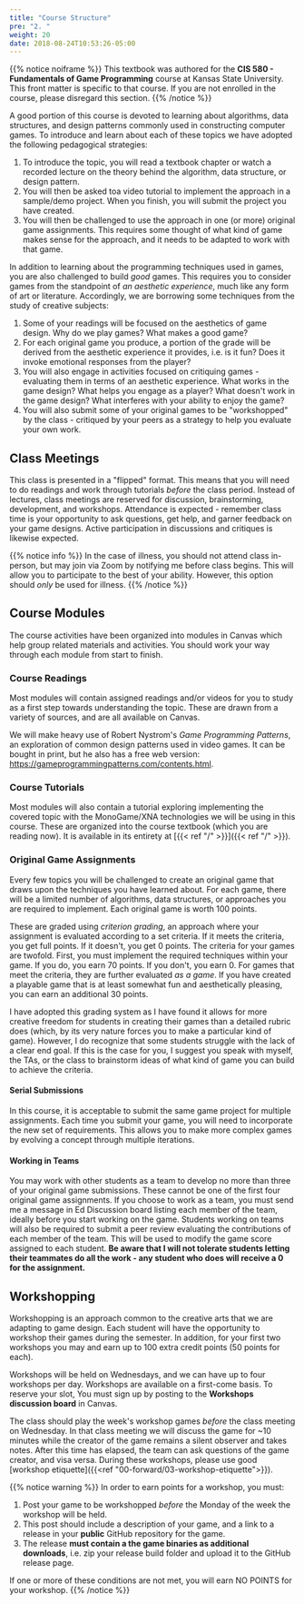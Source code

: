 ```yaml
---
title: "Course Structure"
pre: "2. "
weight: 20
date: 2018-08-24T10:53:26-05:00
---
```


{{% notice noiframe %}}
This textbook was authored for the **CIS 580 - Fundamentals of Game Programming** course at Kansas State University.  This front matter is specific to that course.  If you are not enrolled in the course, please disregard this section.
{{% /notice %}}

A good portion of this course is devoted to learning about algorithms, data structures, and design patterns commonly used in constructing computer games.  To introduce and learn about each of these topics we have adopted the following pedagogical strategies:

1.	To introduce the topic, you will read a textbook chapter or watch a recorded lecture on the theory behind the algorithm, data structure, or design pattern.
2.	You will then be asked toa video tutorial to implement the approach in a sample/demo project.  When you finish, you will submit the project you have created.
3.	You will then be challenged to use the approach in one (or more) original game assignments.  This requires some thought of what kind of game makes sense for the approach, and it needs to be adapted to work with that game.

In addition to learning about the programming techniques used in games, you are also challenged to build _good_ games.  This requires you to consider games from the standpoint of _an aesthetic experience_, much like any form of art or literature. Accordingly, we are borrowing some techniques from the study of creative subjects:

1. Some of your readings will be focused on the aesthetics of game design.  Why do we play games?  What makes a good game? 
2. For each original game you produce, a portion of the grade will be derived from the aesthetic experience it provides, i.e. is it fun?  Does it invoke emotional responses from the player?
3. You will also engage in activities focused on critiquing games - evaluating them in terms of an aesthetic experience.  What works in the game design?  What helps you engage as a player?  What doesn't work in the game design?  What interferes with your ability to enjoy the game?
4. You will also submit some of your original games to be "workshopped" by the class - critiqued by your peers as a strategy to help you evaluate your own work.

## Class Meetings
This class is presented in a "flipped" format.  This means that you will need to do readings and work through tutorials _before_ the class period.  Instead of lectures, class meetings are reserved for discussion, brainstorming, development, and workshops. Attendance is expected - remember class time is your opportunity to ask questions, get help, and garner feedback on your game designs. Active participation in discussions and critiques is likewise expected.

{{% notice info %}}
In the case of illness, you should not attend class in-person, but may join via Zoom by notifying me before class begins. This will allow you to participate to the best of your ability. However, this option should *only* be used for illness.
{{% /notice %}}

## Course Modules
The course activities have been organized into modules in Canvas which help group related materials and activities.  You should work your way through each module from start to finish.

### Course Readings 
Most modules will contain assigned readings and/or videos for you to study as a first step towards understanding the topic.  These are drawn from a variety of sources, and are all available on Canvas.

We will make heavy use of Robert Nystrom's _Game Programming Patterns_, an exploration of common design patterns used in video games.  It can be bought in print, but he also has a free web version: https://gameprogrammingpatterns.com/contents.html.  

### Course Tutorials
Most modules will also contain a tutorial exploring implementing the covered topic with the MonoGame/XNA technologies we will be using in this course.  These are organized into the course textbook (which you are reading now).  It is available in its entirety at [{{< ref "/" >}}]({{< ref "/" >}}).  

### Original Game Assignments
Every few topics you will be challenged to create an original game that draws upon the techniques you have learned about. For each game, there will be a limited number of algorithms, data structures, or approaches you are required to implement.  Each original game is worth 100 points. 

These are graded using _criterion grading_, an approach where your assignment is evaluated according to a set criteria.  If it meets the criteria, you get full points.  If it doesn't, you get 0 points.  The criteria for your games are twofold.  First, you must implement the required techniques within your game.  If you do, you earn 70 points.  If you don't, you earn 0. For games that meet the criteria, they are further evaluated _as a game_.  If you have created a playable game that is at least somewhat fun and aesthetically pleasing, you can earn an additional 30 points.

I have adopted this grading system as I have found it allows for more creative freedom for students in creating their games than a detailed rubric does (which, by its very nature forces you to make a particular kind of game).  However, I do recognize that some students struggle with the lack of a clear end goal.  If this is the case for you, I suggest you speak with myself, the TAs, or the class to brainstorm ideas of what kind of game you can build to achieve the criteria.

#### Serial Submissions
In this course, it is acceptable to submit the same game project for multiple assignments. Each time you submit your game, you will need to incorporate the new set of requirements.  This allows you to make more complex games by evolving a concept through multiple iterations.  

#### Working in Teams
You may work with other students as a team to develop no more than three of your original game submissions.  These cannot be one of the first four original game assignments.  If you choose to work as a team, you must send me a message in Ed Discussion board listing each member of the team, ideally before you start working on the game.  Students working on teams will also be required to submit a peer review evaluating the contributions of each member of the team.  This will be used to modify the game score assigned to each student.  **Be aware that I will not tolerate students letting their teammates do all the work - any student who does will receive a 0 for the assignment.**

## Workshopping
Workshopping is an approach common to the creative arts that we are adapting to game design.  Each student will have the opportunity to workshop their games during the semester.  In addition, for your first two workshops you may and earn up to 100 extra credit points (50 points for each).  

Workshops will be held on Wednesdays, and we can have up to four workshops per day.  Workshops are available on a first-come basis.  To reserve your slot, You must sign up by posting to the **Workshops discussion board** in Canvas.  

The class should play the week's workshop games _before_ the class meeting on Wednesday. In that class meeting we will discuss the game for ~10 minutes while the creator of the game remains a silent observer and takes notes.  After this time has elapsed, the team can ask questions of the game creator, and visa versa.  During these workshops, please use good [workshop etiquette]({{<ref "00-forward/03-workshop-etiquette">}}).

{{% notice warning %}}
In order to earn points for a workshop, you must:
1. Post your game to be workshopped _before_ the Monday of the week the workshop will be held.
2. This post should include a description of your game, and a link to a release in your **public** GitHub repository for the game.
3. The release **must contain a the game binaries as additional downloads**, i.e. zip your release build folder and upload it to the GitHub release page.

If one or more of these conditions are not met, you will earn NO POINTS for your workshop. 
{{% /notice %}}
